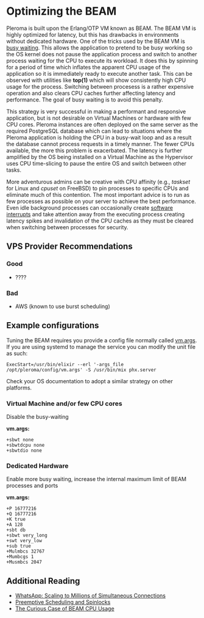 # Optimizing the BEAM

Pleroma is built upon the Erlang/OTP VM known as BEAM. The BEAM VM is highly optimized for latency, but this has drawbacks in environments without dedicated hardware. One of the tricks used by the BEAM VM is [busy waiting](https://en.wikipedia.org/wiki/Busy_waiting). This allows the application to pretend to be busy working so the OS kernel does not pause the application process and switch to another process waiting for the CPU to execute its workload. It does this by spinning for a period of time which inflates the apparent CPU usage of the application so it is immediately ready to execute another task. This can be observed with utilities like **top(1)** which will show consistently high CPU usage for the process. Switching between procesess is a rather expensive operation and also clears CPU caches further affecting latency and performance. The goal of busy waiting is to avoid this penalty.

This strategy is very successful in making a performant and responsive application, but is not desirable on Virtual Machines or hardware with few CPU cores. Pleroma instances are often deployed on the same server as the required PostgreSQL database which can lead to situations where the Pleroma application is holding the CPU in a busy-wait loop and as a result the database cannot process requests in a timely manner. The fewer CPUs available, the more this problem is exacerbated. The latency is further amplified by the OS being installed on a Virtual Machine as the Hypervisor uses CPU time-slicing to pause the entire OS and switch between other tasks.

More adventurous admins can be creative with CPU affinity (e.g., *taskset* for Linux and *cpuset* on FreeBSD) to pin processes to specific CPUs and eliminate much of this contention. The most important advice is to run as few processes as possible on your server to achieve the best performance. Even idle background processes can occasionally create [software interrupts](https://en.wikipedia.org/wiki/Interrupt) and take attention away from the executing process creating latency spikes and invalidation of the CPU caches as they must be cleared when switching between processes for security.

## VPS Provider Recommendations

### Good

* ????

### Bad

* AWS (known to use burst scheduling)


## Example configurations

Tuning the BEAM requires you provide a config file normally called [vm.args](http://erlang.org/doc/man/erl.html#emulator-flags). If you are using systemd to manage the service you can modify the unit file as such:

`ExecStart=/usr/bin/elixir --erl '-args_file /opt/pleroma/config/vm.args' -S /usr/bin/mix phx.server`

Check your OS documentation to adopt a similar strategy on other platforms.

### Virtual Machine and/or few CPU cores

Disable the busy-waiting

**vm.args:**

```
+sbwt none
+sbwtdcpu none
+sbwtdio none
```

### Dedicated Hardware

Enable more busy waiting, increase the internal maximum limit of BEAM processes and ports

**vm.args:**

```
+P 16777216
+Q 16777216
+K true
+A 128
+sbt db
+sbwt very_long
+swt very_low
+sub true
+Mulmbcs 32767
+Mumbcgs 1
+Musmbcs 2047
```

## Additional Reading

* [WhatsApp: Scaling to Millions of Simultaneous Connections](https://www.erlang-factory.com/upload/presentations/558/efsf2012-whatsapp-scaling.pdf)
* [Preemptive Scheduling and Spinlocks](https://www.uio.no/studier/emner/matnat/ifi/nedlagte-emner/INF3150/h03/annet/slides/preemptive.pdf)
* [The Curious Case of BEAM CPU Usage](https://stressgrid.com/blog/beam_cpu_usage/)
